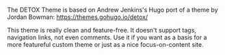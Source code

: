 The DETOX Theme is based on Andrew Jenkins's Hugo port of a theme
by Jordan Bowman: https://themes.gohugo.io/detox/

This theme is really clean and feature-free. It doesn't support
tags, navigation links, not even comments. Use it if you want as
a basis for a more featureful custom theme or just as a nice
focus-on-content site.

